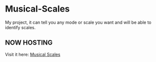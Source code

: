 # Musical-Scales
My project, it can tell you any mode or scale you want and will be able to identify scales.

## NOW HOSTING
Visit it here: [Musical Scales](https://mrigi.pythonanywhere.com/)
